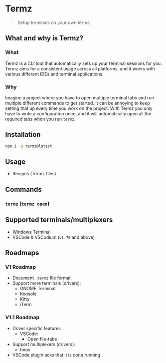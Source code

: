 # Termz 

> Setup terminals on your own terms.

## What and why is Termz?

### What

Termz is a CLI tool that automatically sets up your terminal sessions for you. Termz aims for a consistent usage across all platforms, and it works with various different IDEs and terminal applications.

### Why

Imagine a project where you have to open multiple terminal tabs and run multiple different commands to get started.
It can be annoying to keep setting that up every time you work on the project. With Termz you only have to write a configuration once, and it will automatically open all the required tabs when you run `termz`.

## Installation


```sh
npm i -g termz@latest
```

## Usage
- Recipes (Termz files)

## 

## Commands

### `termz` (`termz open`)

## Supported terminals/multiplexers

-   Windows Terminal
-   VSCode & VSCodium (`v1.70` and above)

## Roadmaps

### V1 Roadmap

-   Document `.termz` file format
-   Support more terminals (drivers):
    -   GNOME Terminal
    -   Konsole
    -   Kitty
    -   iTerm

### V1.1 Roadmap
-   Driver specific features
    -   VSCode:
        -   Open file-tabs
-   Support multiplexers (drivers):
    -   tmux
-   VSCode plugin acks that it is done running
